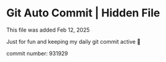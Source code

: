# Git Auto Commit | Hidden File

This file was added Feb 12, 2025

Just for fun and keeping my daily git commit active 🤪

commit number: 931929
